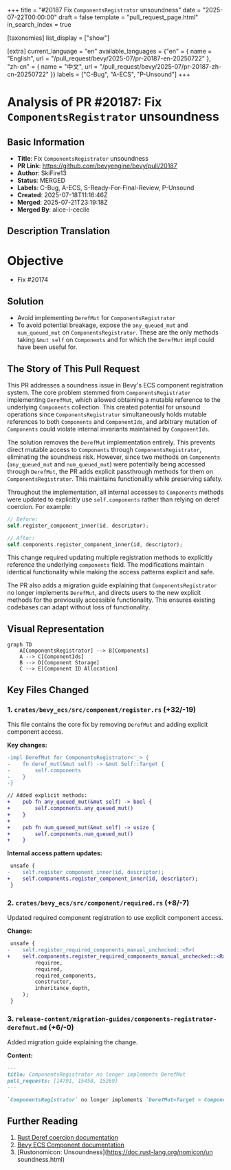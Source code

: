 +++
title = "#20187 Fix `ComponentsRegistrator` unsoundness"
date = "2025-07-22T00:00:00"
draft = false
template = "pull_request_page.html"
in_search_index = true

[taxonomies]
list_display = ["show"]

[extra]
current_language = "en"
available_languages = {"en" = { name = "English", url = "/pull_request/bevy/2025-07/pr-20187-en-20250722" }, "zh-cn" = { name = "中文", url = "/pull_request/bevy/2025-07/pr-20187-zh-cn-20250722" }}
labels = ["C-Bug", "A-ECS", "P-Unsound"]
+++

# Analysis of PR #20187: Fix `ComponentsRegistrator` unsoundness

## Basic Information
- **Title**: Fix `ComponentsRegistrator` unsoundness
- **PR Link**: https://github.com/bevyengine/bevy/pull/20187
- **Author**: SkiFire13
- **Status**: MERGED
- **Labels**: C-Bug, A-ECS, S-Ready-For-Final-Review, P-Unsound
- **Created**: 2025-07-18T11:16:46Z
- **Merged**: 2025-07-21T23:19:18Z
- **Merged By**: alice-i-cecile

## Description Translation
# Objective

- Fix #20174

## Solution

- Avoid implementing `DerefMut` for `ComponentsRegistrator`
- To avoid potential breakage, expose the `any_queued_mut` and `num_queued_mut` on `ComponentsRegistrator`. These are the only methods taking `&mut self` on `Components` and for which the `DerefMut` impl could have been useful for.

## The Story of This Pull Request

This PR addresses a soundness issue in Bevy's ECS component registration system. The core problem stemmed from `ComponentsRegistrator` implementing `DerefMut`, which allowed obtaining a mutable reference to the underlying `Components` collection. This created potential for unsound operations since `ComponentsRegistrator` simultaneously holds mutable references to both `Components` and `ComponentIds`, and arbitrary mutation of `Components` could violate internal invariants maintained by `ComponentIds`.

The solution removes the `DerefMut` implementation entirely. This prevents direct mutable access to `Components` through `ComponentsRegistrator`, eliminating the soundness risk. However, since two methods on `Components` (`any_queued_mut` and `num_queued_mut`) were potentially being accessed through `DerefMut`, the PR adds explicit passthrough methods for them on `ComponentsRegistrator`. This maintains functionality while preserving safety.

Throughout the implementation, all internal accesses to `Components` methods were updated to explicitly use `self.components` rather than relying on deref coercion. For example:

```rust
// Before:
self.register_component_inner(id, descriptor);

// After:
self.components.register_component_inner(id, descriptor);
```

This change required updating multiple registration methods to explicitly reference the underlying `components` field. The modifications maintain identical functionality while making the access patterns explicit and safe.

The PR also adds a migration guide explaining that `ComponentsRegistrator` no longer implements `DerefMut`, and directs users to the new explicit methods for the previously accessible functionality. This ensures existing codebases can adapt without loss of functionality.

## Visual Representation

```mermaid
graph TD
    A[ComponentsRegistrator] --> B[Components]
    A --> C[ComponentIds]
    B --> D[Component Storage]
    C --> E[Component ID Allocation]
```

## Key Files Changed

### 1. `crates/bevy_ecs/src/component/register.rs` (+32/-19)
This file contains the core fix by removing `DerefMut` and adding explicit component access.

**Key changes:**
```diff
-impl DerefMut for ComponentsRegistrator<'_> {
-    fn deref_mut(&mut self) -> &mut Self::Target {
-        self.components
-    }
-}

// Added explicit methods:
+    pub fn any_queued_mut(&mut self) -> bool {
+        self.components.any_queued_mut()
+    }
+
+    pub fn num_queued_mut(&mut self) -> usize {
+        self.components.num_queued_mut()
+    }
```

**Internal access pattern updates:**
```diff
 unsafe {
-    self.register_component_inner(id, descriptor);
+    self.components.register_component_inner(id, descriptor);
 }
```

### 2. `crates/bevy_ecs/src/component/required.rs` (+8/-7)
Updated required component registration to use explicit component access.

**Change:**
```diff
 unsafe {
-    self.register_required_components_manual_unchecked::<R>(
+    self.components.register_required_components_manual_unchecked::<R>(
         requiree,
         required,
         required_components,
         constructor,
         inheritance_depth,
     );
 }
```

### 3. `release-content/migration-guides/components-registrator-derefmut.md` (+6/-0)
Added migration guide explaining the change.

**Content:**
```md
---
title: ComponentsRegistrator no longer implements DerefMut
pull_requests: [14791, 15458, 15269]
---

`ComponentsRegistrator` no longer implements `DerefMut<Target = Components>`, meaning you won't be able to get a `&mut Components` from it. The only two methods on `Components` that took `&mut self` (`any_queued_mut` and `num_queued_mut`) have been reimplemented on `ComponentsRegistrator`, meaning you won't need to migrate them. Other usages of `&mut Components` were unsupported.
```

## Further Reading
1. [Rust Deref coercion documentation](https://doc.rust-lang.org/std/ops/trait.Deref.html)
2. [Bevy ECS Component documentation](https://docs.rs/bevy_ecs/latest/bevy_ecs/component/index.html)
3. [Rustonomicon: Unsoundness](https://doc.rust-lang.org/nomicon/un soundness.html)